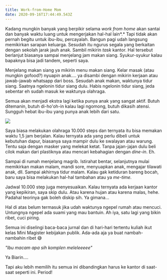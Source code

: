 ```yaml
---
title: Work-from-Home Mom
date: 2020-09-16T17:44:49.543Z
---
```

Kadang mungkin banyak yang berpikir selama *work from home* akan santai dan banyak waktu luang untuk mengerjakan hal-hal lain*.* Tapi tidak akan pernah begitu untuk ibu-ibu, percayalah. Bangun pagi udah langsung memikirkan sarapan keluarga. Sesudah itu ngurus segala yang berkaitan dengan sekolah jarak jauh anak. Sambil mikirin *task* kantor. Hal tersebut berlanjut biasanya sampai menjelang jam makan siang. Syukur-syukur kalau bapaknya bisa jadi tandem, seperti saya. 

Menjelang makan siang ya mikirin menu makan siang. Kelar masak (atau mungkin gofood?) nyuapin anak.... ya disambi dengan mikirin kerjaan atau jawab-jawab whatsapp dari boss. Sesudah anak makan, waktunya tidur siang. Saatnya ngelonin tidur siang dulu. Habis ngelonin tidur siang, jeda sebentar eh sudah masuk ke waktunya olahraga. 

Semua akan menjadi ekstra lagi ketika punya anak yang sangat aktif. Butuh ditemanin, butuh di-ho'oh-in kalau lagi ngomong, butuh dikasih atensi. Sungguh hebat ibu-ibu yang punya anak lebih dari satu. 

![](/img/uploads/731892c722ca040e0c56c7feaac24240-1-.png)

Saya biasa melakukan olahraga 10.000 steps dan ternyata itu bisa memakan waktu 1,5 jam berjalan. Kalau ternyata ada yang perlu dibeli untuk kebutuhan dapur, biasanya saya mampir dulu ke swalayan atau warung. Tentu saja dengan masker yang melekat ketat. Tanpa jajan-jajan dulu beli cilok makan dari plastiknya atau mencari kebahagian dengan *dine-in*. Eh.  

Sampai di rumah menjelang magrib. Istirahat bentar, selanjutnya mulai memikirkan makan malam, mandi sore, menyuapkan anak, mengajar tilawati anak, dll. Sampai akhirnya tidur malam. Kalau gak ketiduran bareng bocah, baru saya bisa melakukan hal-hal tambahan atau ya *me-time.* 

Jadwal 10.000 step juga menyesuaikan. Kalau ternyata ada kerjaan kantor yang kepikiran, saya skip dulu. Atau karena hujan atau karena malas, hehe. Padahal teorinya gak boleh diskip sih. Ya gimana... 

Hal di atas belum termasuk jika udah waktunya ngepel rumah atau mencuci. Untungnya ngepel ada suami yang mau bantuin. Ah iya, satu lagi yang bikin ribet, cuci piring.

Semua ini diselingi baca-baca jurnal dan di hari-hari tertentu kuliah ikut kelas Mini Magister kebijakan publik. Ada-ada aja ya buat nambah-nambahin ribet 😅

*"Ibu macam apa sih komplen meleleeeee"*

Ya Biarin.... 

Tapi aku lebih memilih itu semua ini dibandingkan harus ke kantor di saat-saat seperti ini. Period!